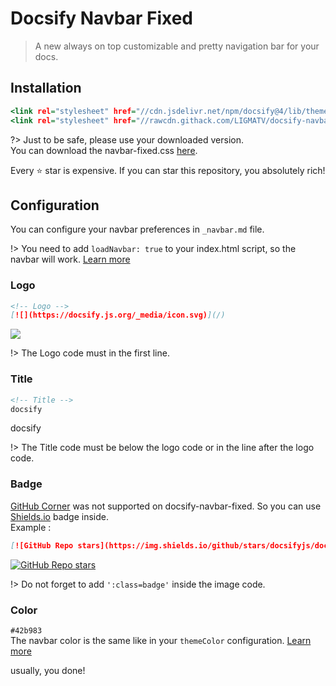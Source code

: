 # Docsify Navbar Fixed

> A new always on top customizable and pretty navigation bar for your docs.

## Installation

```index.html
<link rel="stylesheet" href="//cdn.jsdelivr.net/npm/docsify@4/lib/themes/vue.css">
<link rel="stylesheet" href="//rawcdn.githack.com/LIGMATV/docsify-navbar-fixed/main/navbar-fixed.css">
```

?> Just to be safe, please use your downloaded version.  
You can download the navbar-fixed.css <a href="https://rawcdn.githack.com/LIGMATV/docsify-navbar-fixed/main/navbar-fixed.css">here</a>.

Every ⭐ star is expensive. If you can star this repository, you absolutely rich!

## Configuration
You can configure your navbar preferences in ``_navbar.md`` file.

!> You need to add ``loadNavbar: true`` to your index.html script, so the navbar will work. [Learn more](https://docsify.js.org/#/configuration?id=loadnavbar)

### Logo

```_navbar.md
<!-- Logo -->
[![](https://docsify.js.org/_media/icon.svg)](/)
```

[![](https://docsify.js.org/_media/icon.svg)](/)

!> The Logo code must in the first line.

### Title
```_navbar.md
<!-- Title -->
docsify
```

docsify

!> The Title code must be below the logo code or in the line after the logo code.

### Badge  
  [GitHub Corner](https://docsify.js.org/#/configuration?id=repo) was not supported on docsify-navbar-fixed. So you can use [Shields.io](https://shields.io/) badge inside.  
  Example :
  ```_navbar.md
  [![GitHub Repo stars](https://img.shields.io/github/stars/docsifyjs/docsify ':class=badge')](https://github.com/docsifyjs/docsify/)
  ```
  [![GitHub Repo stars](https://img.shields.io/github/stars/docsifyjs/docsify ':class=badge')](https://github.com/docsifyjs/docsify/)  

!> Do not forget to add ``':class=badge'`` inside the image code.

### Color  
  ``#42b983``  
  The navbar color is the same like in your ``themeColor`` configuration.
  [Learn more](https://docsify.js.org/#/configuration?id=themecolor)

usually, you done!
